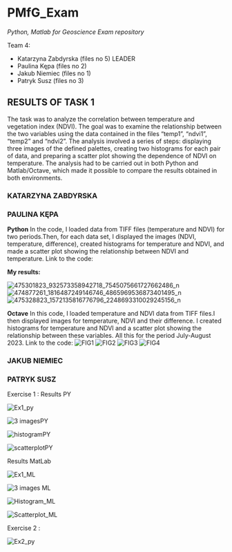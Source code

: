 # PMfG_Exam
*Python, Matlab for Geoscience Exam repository*

Team 4:
- Katarzyna Zabdyrska (files no 5) LEADER
- Paulina Kępa (files no 2)
- Jakub Niemiec (files no 1)
- Patryk Susz (files no 3)

## RESULTS OF TASK 1
The task was to analyze the correlation between temperature and vegetation index (NDVI). The goal was to examine the relationship between the two variables using the data contained in the files “temp1”, “ndvi1”, “temp2” and “ndvi2”. The analysis involved a series of steps: displaying three images of the defined palettes, creating two histograms for each pair of data, and preparing a scatter plot showing the dependence of NDVI on temperature. The analysis had to be carried out in both Python and Matlab/Octave, which made it possible to compare the results obtained in both environments.

### KATARZYNA ZABDYRSKA

### PAULINA KĘPA

**Python**
In the code, I loaded data from TIFF files (temperature and NDVI) for two periods.Then, for each data set, I displayed the images (NDVI, temperature, difference), created histograms for temperature and NDVI, and made a scatter plot showing the relationship between NDVI and temperature.
Link to the code:

**My results:**

![475301823_932573358942718_7545075661727662486_n](https://github.com/user-attachments/assets/66aabf7f-fb2d-4497-9a68-30cac174e10d)
![474877261_1816487249146746_4865969536873401495_n](https://github.com/user-attachments/assets/a4f9d29b-bd8b-4507-869e-28790648fe03)
![475328823_1572135816776796_2248693310029245156_n](https://github.com/user-attachments/assets/f63c8568-041b-4e9c-a8eb-fd289b62712a)

**Octave**
In this code, I loaded temperature and NDVI data from TIFF files.I then displayed images for temperature, NDVI and their difference. I created histograms for temperature and NDVI and a scatter plot showing the relationship between these variables. All this for the period July-August 2023. Link to the code:
![FIG1](https://github.com/user-attachments/assets/737e6150-872c-4efe-8892-a22af3358527)
![FIG2](https://github.com/user-attachments/assets/ec20a0ec-3232-4ff4-9e1c-00887b2e3824)
![FIG3](https://github.com/user-attachments/assets/fabefdd1-b89f-47dc-a613-bf17fbc63762)
![FIG4](https://github.com/user-attachments/assets/03e85bd0-726c-4443-8da6-2a8fcfbd2b72)


### JAKUB NIEMIEC

### PATRYK SUSZ
Exercise 1 : Results PY

![Ex1_py](https://github.com/user-attachments/assets/3be2c09b-6ca3-4208-bab6-6a4bcc2eeb2f)

![3 imagesPY](https://github.com/user-attachments/assets/25c3f78f-c99e-4253-96ce-92333ee254ed)

![histogramPY](https://github.com/user-attachments/assets/a80bee2e-0290-4816-bd4d-bb0ebe62830c)

![scatterplotPY](https://github.com/user-attachments/assets/1bbad3b6-59e8-4a51-8b66-a759bf5dc200)

Results MatLab

![Ex1_ML](https://github.com/user-attachments/assets/49f68a65-950f-4d06-8870-6c39adf2241a)

![3 images ML](https://github.com/user-attachments/assets/142c92c3-1ce5-4a85-b41c-601dcad62d0a)

![Histogram_ML](https://github.com/user-attachments/assets/298310df-e407-4ca9-b0dc-0a2ccfa6148f)

![Scatterplot_ML](https://github.com/user-attachments/assets/51c902ce-e3a7-4331-a4a4-d553d01d09d3)

Exercise 2 :

![Ex2_py](https://github.com/user-attachments/assets/55e1f7bf-eb93-43cb-86c9-8aa607c4e497)



